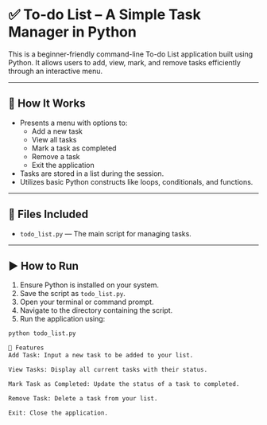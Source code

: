 # ✅ To-do List – A Simple Task Manager in Python

This is a beginner-friendly command-line To-do List application built using Python. It allows users to add, view, mark, and remove tasks efficiently through an interactive menu.

---

## 📌 How It Works

- Presents a menu with options to:
  - Add a new task
  - View all tasks
  - Mark a task as completed
  - Remove a task
  - Exit the application
- Tasks are stored in a list during the session.
- Utilizes basic Python constructs like loops, conditionals, and functions.

---

## 📁 Files Included

- `todo_list.py` — The main script for managing tasks.

---

## ▶️ How to Run

1. Ensure Python is installed on your system.
2. Save the script as `todo_list.py`.
3. Open your terminal or command prompt.
4. Navigate to the directory containing the script.
5. Run the application using:

```bash
python todo_list.py

🧠 Features
Add Task: Input a new task to be added to your list.

View Tasks: Display all current tasks with their status.

Mark Task as Completed: Update the status of a task to completed.

Remove Task: Delete a task from your list.

Exit: Close the application.
